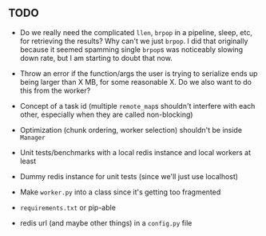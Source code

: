 ## TODO

* Do we really need the complicated `llen`, `brpop` in a pipeline, sleep, etc, for 
retrieving the results? Why can't we just `brpop`. I did that originally because it seemed
spamming single `brpop`s was noticeably slowing down rate, but I am starting to doubt that now.

* Throw an error if the function/args the user is trying to serialize ends up being larger
than X MB, for some reasonable X. Do we also want to do this from the worker?

* Concept of a task id (multiple `remote_map`s shouldn't interfere with each other, especially when
they are called non-blocking)

* Optimization (chunk ordering, worker selection) shouldn't be inside `Manager`

* Unit tests/benchmarks with a local redis instance and local workers at least

* Dummy redis instance for unit tests (since we'll just use localhost)

* Make `worker.py` into a class since it's getting too fragmented

* `requirements.txt` or pip-able

* redis url (and maybe other things) in a `config.py` file
